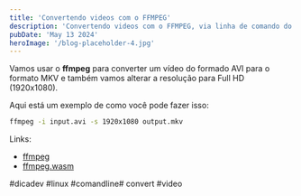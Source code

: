 ```yaml
---
title: 'Convertendo videos com o FFMPEG'
description: 'Convertendo videos com o FFMPEG, via linha de comando do linux'
pubDate: 'May 13 2024'
heroImage: '/blog-placeholder-4.jpg'
---
```


Vamos usar o **ffmpeg** para converter um vídeo do formado AVI para o formato MKV e também vamos alterar a resolução para Full HD (1920x1080). 

Aqui está um exemplo de como você pode fazer isso:

```bash
ffmpeg -i input.avi -s 1920x1080 output.mkv
```

Links:
- [ffmpeg](https://ffmpeg.org/)
- [ffmpeg.wasm](https://ffmpegwasm.netlify.app/)



#dicadev #linux #comandline# convert #video